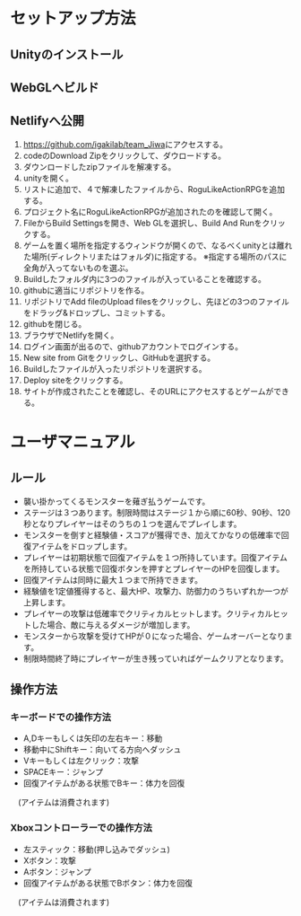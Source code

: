 # セットアップ方法
## Unityのインストール
## WebGLへビルド
## Netlifyへ公開

1. <https://github.com/igakilab/team_Jiwa>にアクセスする。
2. codeのDownload Zipをクリックして、ダウロードする。
3. ダウンロードしたzipファイルを解凍する。
4. unityを開く。
5. リストに追加で、４で解凍したファイルから、RoguLikeActionRPGを追加する。
6. プロジェクト名にRoguLikeActionRPGが追加されたのを確認して開く。
7. FileからBuild Settingsを開き、Web GLを選択し、Build And Runをクリックする。
8. ゲームを置く場所を指定するウィンドウが開くので、なるべくunityとは離れた場所(ディレクトリまたはフォルダ)に指定する。
    ※指定する場所のパスに全角が入ってないものを選ぶ。
9. Buildしたフォルダ内に3つのファイルが入っていることを確認する。
10. githubに適当にリポジトリを作る。
11. リポジトリでAdd fileのUpload filesをクリックし、先ほどの3つのファイルをドラッグ&ドロップし、コミットする。
12. githubを閉じる。
13. ブラウザでNetlifyを開く。
14. ログイン画面が出るので、githubアカウントでログインする。
15. New site from Gitをクリックし、GitHubを選択する。
16. Buildしたファイルが入ったリポジトリを選択する。
17. Deploy siteをクリックする。
18. サイトが作成されたことを確認し、そのURLにアクセスするとゲームができる。

# ユーザマニュアル

## ルール

* 襲い掛かってくるモンスターを薙ぎ払うゲームです。
* ステージは３つあります。制限時間はステージ１から順に60秒、90秒、120秒となりプレイヤーはそのうちの１つを選んでプレイします。
* モンスターを倒すと経験値・スコアが獲得でき、加えてかなりの低確率で回復アイテムをドロップします。
* プレイヤーは初期状態で回復アイテムを１つ所持しています。回復アイテムを所持している状態で回復ボタンを押すとプレイヤーのHPを回復します。
* 回復アイテムは同時に最大１つまで所持できます。
* 経験値を1定値獲得すると、最大HP、攻撃力、防御力のうちいずれか一つが上昇します。
* プレイヤーの攻撃は低確率でクリティカルヒットします。クリティカルヒットした場合、敵に与えるダメージが増加します。
* モンスターから攻撃を受けてHPが０になった場合、ゲームオーバーとなります。
* 制限時間終了時にプレイヤーが生き残っていればゲームクリアとなります。

## 操作方法


### キーボードでの操作方法


* A,Dキーもしくは矢印の左右キー：移動
* 移動中にShiftキー：向いてる方向へダッシュ
* Vキーもしくは左クリック：攻撃
* SPACEキー：ジャンプ
* 回復アイテムがある状態でBキー：体力を回復

　(アイテムは消費されます)


### Xboxコントローラーでの操作方法


* 左スティック：移動(押し込みでダッシュ)
* Xボタン：攻撃
* Aボタン：ジャンプ
* 回復アイテムがある状態でBボタン：体力を回復

　(アイテムは消費されます)
